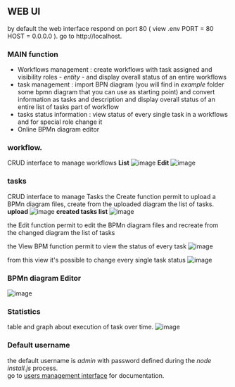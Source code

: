 ## WEB UI
by default the web interface respond on port 80 ( view .env PORT = 80 HOST = 0.0.0.0 ).
go to http://localhost.

### MAIN function
* Workflows management : create workflows with task assigned and visibility roles - _entity_ - and display overall status of an entire workflows
* task management : import BPN diagram (you will find in _example_ folder some bpmn diagram that you can use as starting point) and convert information as tasks and description and display overall status of an entire list of tasks part of workflow
* tasks status information : view status of every single task in a workflows and for special role change it
* Online BPMn diagram editor

### workflow.
CRUD interface to manage workflows
**List**
![image](https://user-images.githubusercontent.com/44255116/189895835-ed923274-0ec6-4853-be83-cca2a64c2ac3.png)
**Edit**
![image](https://user-images.githubusercontent.com/44255116/189896656-a3506ac3-801d-42f8-9256-d6b9f41192df.png)

### tasks
CRUD interface to manage Tasks
the Create function permit to upload a BPMn diagram files, create from the uploaded diagram the list of tasks.
**upload**
![image](https://user-images.githubusercontent.com/44255116/189896828-c9548e08-5302-4a09-8c08-417496665fa5.png)
**created tasks list**
![image](https://user-images.githubusercontent.com/44255116/189896992-523bb3d2-f7aa-4f77-a217-7894fb62b788.png)

the Edit function permit to edit the BPMn diagram files and recreate from the changed diagram the list of tasks

the View BPM function permit to view the status of every task
![image](https://user-images.githubusercontent.com/44255116/189321073-8f1eaa5f-2b19-46a7-ad50-ce13b352474a.png)

from this view it's possible to change every single task status
![image](https://user-images.githubusercontent.com/44255116/189897510-1400dd15-b64e-449f-98cd-79ff4fa6efeb.png)

### BPMn diagram Editor
![image](https://user-images.githubusercontent.com/44255116/189895268-edb4117d-0399-4d53-b082-cde96a4d6fbc.png)

### Statistics
table and graph about execution of task over time.
![image](https://user-images.githubusercontent.com/44255116/191963013-0a006a25-a1b3-47f2-a9ca-e016b2f03e49.png)

### Default username
the default username is _admin_ with password defined during the _node install.js_ process.<br>
go to [users management interface](users) for documentation.<br>
